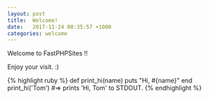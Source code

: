 ```yaml
---
layout: post
title:  Welcome!
date:   2017-11-24 00:35:57 +1000
categories: welcome
---
```


Welcome to FastPHPSites !!

Enjoy your visit. :)


{% highlight ruby %}
def print_hi(name)
  puts "Hi, #{name}"
end
print_hi('Tom')
#=> prints 'Hi, Tom' to STDOUT.
{% endhighlight %}
